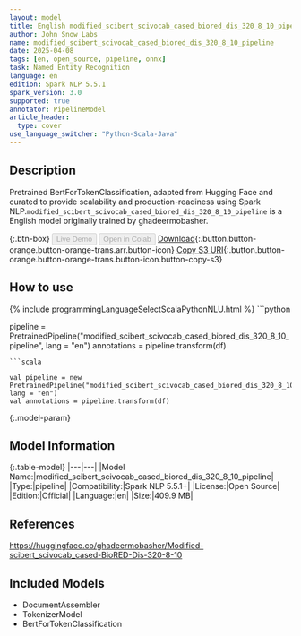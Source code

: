 ```yaml
---
layout: model
title: English modified_scibert_scivocab_cased_biored_dis_320_8_10_pipeline pipeline BertForTokenClassification from ghadeermobasher
author: John Snow Labs
name: modified_scibert_scivocab_cased_biored_dis_320_8_10_pipeline
date: 2025-04-08
tags: [en, open_source, pipeline, onnx]
task: Named Entity Recognition
language: en
edition: Spark NLP 5.5.1
spark_version: 3.0
supported: true
annotator: PipelineModel
article_header:
  type: cover
use_language_switcher: "Python-Scala-Java"
---
```


## Description

Pretrained BertForTokenClassification, adapted from Hugging Face and curated to provide scalability and production-readiness using Spark NLP.`modified_scibert_scivocab_cased_biored_dis_320_8_10_pipeline` is a English model originally trained by ghadeermobasher.

{:.btn-box}
<button class="button button-orange" disabled>Live Demo</button>
<button class="button button-orange" disabled>Open in Colab</button>
[Download](https://s3.amazonaws.com/auxdata.johnsnowlabs.com/public/models/modified_scibert_scivocab_cased_biored_dis_320_8_10_pipeline_en_5.5.1_3.0_1744107219047.zip){:.button.button-orange.button-orange-trans.arr.button-icon}
[Copy S3 URI](s3://auxdata.johnsnowlabs.com/public/models/modified_scibert_scivocab_cased_biored_dis_320_8_10_pipeline_en_5.5.1_3.0_1744107219047.zip){:.button.button-orange.button-orange-trans.button-icon.button-copy-s3}

## How to use



<div class="tabs-box" markdown="1">
{% include programmingLanguageSelectScalaPythonNLU.html %}
```python

pipeline = PretrainedPipeline("modified_scibert_scivocab_cased_biored_dis_320_8_10_pipeline", lang = "en")
annotations =  pipeline.transform(df)   

```
```scala

val pipeline = new PretrainedPipeline("modified_scibert_scivocab_cased_biored_dis_320_8_10_pipeline", lang = "en")
val annotations = pipeline.transform(df)

```
</div>

{:.model-param}
## Model Information

{:.table-model}
|---|---|
|Model Name:|modified_scibert_scivocab_cased_biored_dis_320_8_10_pipeline|
|Type:|pipeline|
|Compatibility:|Spark NLP 5.5.1+|
|License:|Open Source|
|Edition:|Official|
|Language:|en|
|Size:|409.9 MB|

## References

https://huggingface.co/ghadeermobasher/Modified-scibert_scivocab_cased-BioRED-Dis-320-8-10

## Included Models

- DocumentAssembler
- TokenizerModel
- BertForTokenClassification